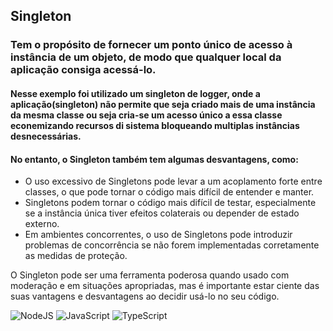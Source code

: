 ## Singleton

### Tem o propósito de fornecer um ponto único de acesso à instância de um objeto, de modo que qualquer local da aplicação consiga acessá-lo.

#### Nesse exemplo foi utilizado um singleton de logger, onde a aplicação(singleton) não permite que seja criado mais de uma instância da mesma classe ou seja cria-se um acesso único a essa classe econemizando recursos di sistema bloqueando multiplas instâncias desnecessárias.

#### No entanto, o Singleton também tem algumas desvantagens, como:

- O uso excessivo de Singletons pode levar a um acoplamento forte entre classes, o que pode tornar o código mais difícil de entender e manter.
- Singletons podem tornar o código mais difícil de testar, especialmente se a instância única tiver efeitos colaterais ou depender de estado externo.
- Em ambientes concorrentes, o uso de Singletons pode introduzir problemas de concorrência se não forem implementadas corretamente as medidas de proteção.

O Singleton pode ser uma ferramenta poderosa quando usado com moderação e em situações apropriadas, mas é importante estar ciente das suas vantagens e desvantagens ao decidir usá-lo no seu código.

![NodeJS](https://img.shields.io/badge/node.js-6DA55F?style=for-the-badge&logo=node.js&logoColor=white)
![JavaScript](https://img.shields.io/badge/JavaScript-F7DF1E?style=for-the-badge&logo=javascript&logoColor=black)
![TypeScript](https://img.shields.io/badge/TypeScript-007ACC?style=for-the-badge&logo=typescript&logoColor=white)
